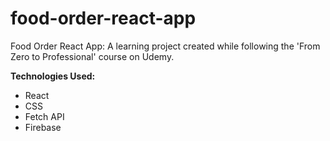 # food-order-react-app

Food Order React App: A learning project created while following the 'From Zero to Professional' course on Udemy.

<b>Technologies Used:</b>

<ul>
  <li>React</li>
  <li>CSS</li>
  <li>Fetch API</li>
  <li>Firebase</li>
</ul>
